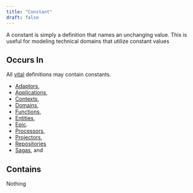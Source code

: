 ```yaml
---
title: "Constant"
draft: false
---
```


A constant is simply a definition that names an unchanging value. This is
useful for modeling technical domains that utilize constant values

## Occurs In

All [vital](vital.md) definitions may contain constants.

* [Adaptors](adaptor.md),
* [Applications](application.md),
* [Contexts](context.md),
* [Domains](domain.md),
* [Functions](function.md),
* [Entities](entity.md),
* [Epic](epic.md).
* [Processors](processor.md),
* [Projectors](projector.md),
* [Repositories](repository.md)
* [Sagas](saga.md), and

## Contains

Nothing
